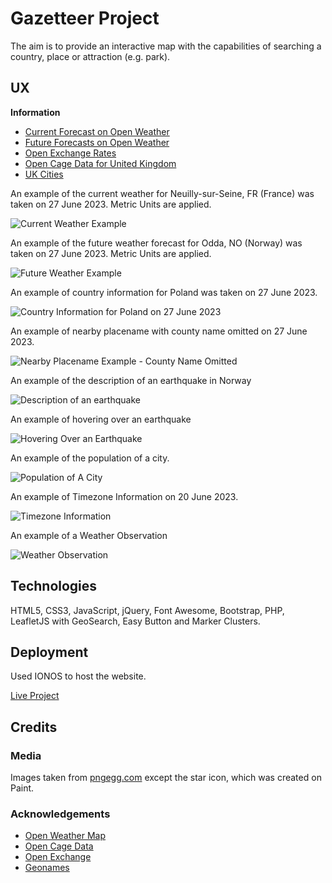 # Gazetteer Project

The aim is to provide an interactive map with the capabilities of searching a country, place or attraction (e.g. park).

## UX

**Information**

- [Current Forecast on Open Weather](Data/openweathercurrent.pdf)
- [Future Forecasts on Open Weather](Data/openweatherfuture.pdf)
- [Open Exchange Rates](Data/openexchangerates.pdf)
- [Open Cage Data for United Kingdom](Data/opencageunitedkingdom.pdf)
- [UK Cities](Data/ukcities.pdf)

An example of the current weather for Neuilly-sur-Seine, FR (France) was taken on 27 June 2023.  Metric Units are applied.

![Current Weather Example](Data/examplecurrentweather.PNG)

An example of the future weather forecast for Odda, NO (Norway) was taken on 27 June 2023.  Metric Units are applied.

![Future Weather Example](Data/examplefutureweather.PNG)

An example of country information for Poland was taken on 27 June 2023.

![Country Information for Poland on 27 June 2023](Data/examplecountryinfo.PNG)

An example of nearby placename with county name omitted on 27 June 2023.

![Nearby Placename Example - County Name Omitted](Data/exampleplacename.PNG)

An example of the description of an earthquake in Norway

![Description of an earthquake](Data/earthquakedescription.png)

An example of hovering over an earthquake

![Hovering Over an Earthquake](Data/earthquakehovering.png)

An example of the population of a city.

![Population of A City](Data/examplecity.png)

An example of Timezone Information on 20 June 2023.

![Timezone Information](Data/exampletimezoneinformation.png)

An example of a Weather Observation

![Weather Observation](Data/exampleweatherobservation.png)

## Technologies

HTML5, CSS3, JavaScript, jQuery, Font Awesome, Bootstrap, PHP, LeafletJS with GeoSearch, Easy Button and Marker Clusters.

## Deployment

Used IONOS to host the website.

[Live Project](https://www.derekdhammaloka.co.uk/project1)

## Credits

### Media

Images taken from [pngegg.com](https://www.pngegg.com) except the star icon, which was created on Paint.

### Acknowledgements

- [Open Weather Map](https://openweathermap.org)
- [Open Cage Data](https://opencagedata.com)
- [Open Exchange](https://openexchangerates.org)
- [Geonames](https://www.geonames.org)